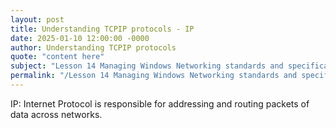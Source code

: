 ```yaml
---
layout: post
title: Understanding TCPIP protocols - IP
date: 2025-01-10 12:00:00 -0000
author: Understanding TCPIP protocols
quote: "content here"
subject: "Lesson 14 Managing Windows Networking standards and specifications"
permalink: "/Lesson 14 Managing Windows Networking standards and specifications/Understanding TCPIP protocols/Understanding TCPIP protocols - IP"
---
```


IP: Internet Protocol is responsible for addressing and routing packets of data across networks.
